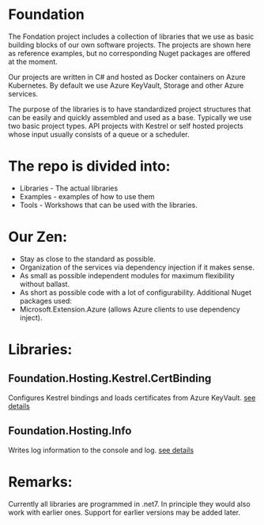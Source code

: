 # Foundation

The Fondation project includes a collection of libraries that we use as basic building blocks of our own software projects. The projects are shown here as reference examples, but no corresponding Nuget packages are offered at the moment.

Our projects are written in C# and hosted as Docker containers on Azure Kubernetes. By default we use Azure KeyVault, Storage and other Azure services.

The purpose of the libraries is to have standardized project structures that can be easily and quickly assembled and used as a base. Typically we use two basic project types. API projects with Kestrel or self hosted projects whose input usually consists of a queue or a scheduler.


# The repo is divided into:
- Libraries - The actual libraries
- Examples - examples of how to use them
- Tools - Workshows that can be used with the libraries.

# Our Zen:
- Stay as close to the standard as possible.
- Organization of the services via dependency injection if it makes sense.
- As small as possible independent modules for maximum flexibility without ballast.
- As short as possible code with a lot of configurability.
Additional Nuget packages used:
- Microsoft.Extension.Azure (allows Azure clients to use dependency inject).

# Libraries:

## Foundation.Hosting.Kestrel.CertBinding
Configures Kestrel bindings and loads certificates from Azure KeyVault. [see details](https://github.com/yourAnswer-ch/Foundation/tree/main/Libraries/Foundation.Hosting.Kestrel.CertBinding)

## Foundation.Hosting.Info 
Writes log information to the console and log. [see details](https://github.com/yourAnswer-ch/Foundation/tree/main/Libraries/Foundation.Hosting.Info)

# Remarks:
Currently all libraries are programmed in .net7. In principle they would also work with earlier ones. Support for earlier versions may be added later.	
